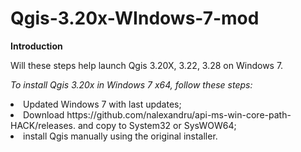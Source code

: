 # Qgis-3.20x-WIndows-7-mod
<p><b>Introduction</b></p>
<p> Will these steps help launch Qgis 3.20X, 3.22, 3.28 on Windows 7.</p>

<p><em>To install Qgis 3.20x in Windows 7 x64, follow these steps:</em>
<li> Uрdated Windows 7 with last updates;<ui>
<li> Download https://github.com/nalexandru/api-ms-win-core-path-HACK/releases. and copy to System32 or SysWOW64;<Ui>
<li> install Qgis manually using the original installer.<ui>
</p>

